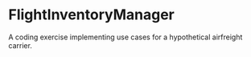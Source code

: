 # FlightInventoryManager
A coding exercise implementing use cases for a hypothetical airfreight carrier. 
